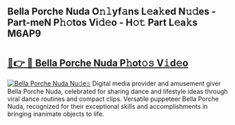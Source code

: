 ## Bella Porche Nuda O𝚗𝚕yf𝚊ns L𝚎a𝚔ed N𝚞𝚍es - Part-meN P𝚑𝚘tos Vi𝚍𝚎o - H𝚘𝚝 Part L𝚎a𝚔s M6AP9

# <h2><a href="http://kfdb13k.oniu.top/?m=Bella+Porche+Nuda">🔗👉 🔴 Bella Porche Nuda P𝚑ot𝚘𝚜 V𝚒d𝚎o</a></h2>

[![Bella Porche Nuda Nu𝚍e𝚜](https://i.imgur.com/0qMVB7G.gif)](http://kfdb13k.oniu.top/?m=Bella+Porche+Nuda)
Digital media provider and amusement giver Bella Porche Nuda, celebrated for sharing dance and lifestyle ideas through viral dance routines and compact clips. Versatile puppeteer Bella Porche Nuda, recognized for their exceptional skills and accomplishments in bringing inanimate objects to life.  
